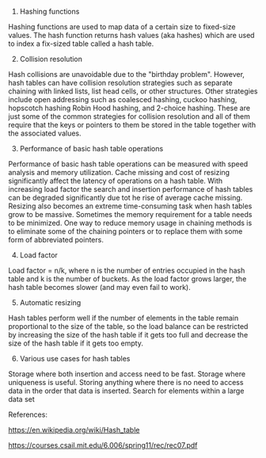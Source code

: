 1. Hashing functions

Hashing functions are used to map data of a certain size to fixed-size values. The hash function returns hash values (aka hashes) which are used to index a fix-sized table called a hash table.

2. Collision resolution

Hash collisions are unavoidable due to the "birthday problem". However, hash tables can have collision resolution strategies such as separate chaining with linked lists, list head cells, or other structures. Other strategies include open addressing such as coalesced hashing, cuckoo hashing, hopscotch hashing Robin Hood hashing, and 2-choice hashing. These are just some of the common strategies for collision resolution and all of them require that the keys or pointers to them be stored in the table together with the associated values.

3. Performance of basic hash table operations

Performance of basic hash table operations can be measured with speed analysis and memory utilization. Cache missing and cost of resizing significantly affect the latency of operations on a hash table. With increasing load factor the search and insertion performance of hash tables can be degraded significantly due tot he rise of average cache missing. Resizing also becomes an extreme time-consuming task when hash tables grow to be massive. Sometimes the memory requirement for a table needs to be minimized. One way to reduce memory usage in chaining methods is to eliminate some of the chaining pointers or to replace them with some form of abbreviated pointers.

4. Load factor

Load factor = n/k, where n is the number of entries occupied in the hash table and k is the number of buckets. As the load factor grows larger, the hash table becomes slower (and may even fail to work).

5. Automatic resizing

Hash tables perform well if the number of elements in the table remain proportional to the size of the table, so the load balance can be restricted by increasing the size of the hash table if it gets too full and decrease the size of the hash table if it gets too empty.

6. Various use cases for hash tables

Storage where both insertion and access need to be fast.
Storage where uniqueness is useful.
Storing anything where there is no need to access data in the order that data is inserted.
Search for elements within a large data set

References:

https://en.wikipedia.org/wiki/Hash_table

https://courses.csail.mit.edu/6.006/spring11/rec/rec07.pdf
